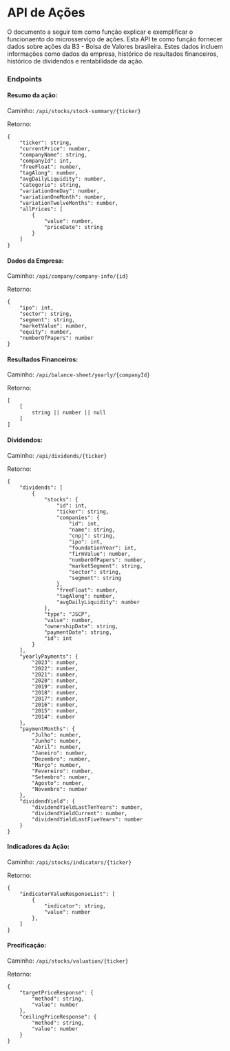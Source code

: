 # API de Ações

O documento a seguir tem como função explicar e exemplificar o funcionaento do microsserviço de ações. Esta API te como função fornecer dados sobre ações da B3 - Bolsa de Valores brasileira. Estes dados incluem informações como dados da empresa, histórico de resultados financeiros, histórico de dividendos e rentabilidade da ação.

### Endpoints

#### **Resumo da ação:**

Caminho: `/api/stocks/stock-summary/{ticker}`

Retorno:
```
{
    "ticker": string,
    "currentPrice": number,
    "companyName": string,
    "companyId": int,
    "freeFloat": number,
    "tagAlong": number,
    "avgDailyLiquidity": number,
    "categorie": string,
    "variationOneDay": number,
    "variationOneMonth": number,
    "variationTwelveMonths": number,
    "allPrices": [
        {
            "value": number,
            "priceDate": string
        }
    ]
}
```

#### **Dados da Empresa:**

Caminho: `/api/company/company-info/{id}`

Retorno:
```
{
    "ipo": int,
    "sector": string,
    "segment": string,
    "marketValue": number,
    "equity": number,
    "numberOfPapers": number
}
```

#### **Resultados Financeiros:**

Caminho: `/api/balance-sheet/yearly/{companyId}`

Retorno:
```
[
    [
        string || number || null
    ]
]
```

#### **Dividendos:**

Caminho: `/api/dividends/{ticker}`

Retorno:
```
{
    "dividends": [
        {
            "stocks": {
                "id": int,
                "ticker": string,
                "companies": {
                    "id": int,
                    "name": string,
                    "cnpj": string,
                    "ipo": int,
                    "foundationYear": int,
                    "firmValue": number,
                    "numberOfPapers": number,
                    "marketSegment": string,
                    "sector": string,
                    "segment": string
                },
                "freeFloat": number,
                "tagAlong": number,
                "avgDailyLiquidity": number
            },
            "type": "JSCP",
            "value": number,
            "ownershipDate": string,
            "paymentDate": string,
            "id": int
        }
    ],
    "yearlyPayments": {
        "2023": number,
        "2022": number,
        "2021": number,
        "2020": number,
        "2019": number,
        "2018": number,
        "2017": number,
        "2016": number,
        "2015": number,
        "2014": number
    },
    "paymentMonths": {
        "Julho": number,
        "Junho": number,
        "Abril": number,
        "Janeiro": number,
        "Dezembro": number,
        "Março": number,
        "Fevereiro": number,
        "Setembro": number,
        "Agosto": number,
        "Novembro": number
    },
    "dividendYield": {
        "dividendYieldLastTenYears": number,
        "dividendYieldCurrent": number,
        "dividendYieldLastFiveYears": number
    }
}
```

#### **Indicadores da Ação:**

Caminho: `/api/stocks/indicators/{ticker}`

Retorno:
```
{
    "indicatorValueResponseList": [
        {
            "indicator": string,
            "value": number
        },
    ]
}
```

#### **Precificação:**

Caminho: `/api/stocks/valuation/{ticker}`

Retorno:
```
{
    "targetPriceResponse": {
        "method": string,
        "value": number
    },
    "ceilingPriceResponse": {
        "method": string,
        "value": number
    }
}
```